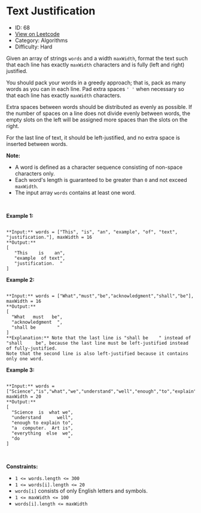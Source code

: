 # Text Justification
* ID: 68
* [View on Leetcode](https://leetcode.com/problems/text-justification)
* Category: Algorithms
* Difficulty: Hard

Given an array of strings `words` and a width `maxWidth`, format the text such that each line has exactly `maxWidth` characters and is fully (left and right) justified.


You should pack your words in a greedy approach; that is, pack as many words as you can in each line. Pad extra spaces `' '` when necessary so that each line has exactly `maxWidth` characters.


Extra spaces between words should be distributed as evenly as possible. If the number of spaces on a line does not divide evenly between words, the empty slots on the left will be assigned more spaces than the slots on the right.


For the last line of text, it should be left-justified, and no extra space is inserted between words.


**Note:**


* A word is defined as a character sequence consisting of non-space characters only.
* Each word's length is guaranteed to be greater than `0` and not exceed `maxWidth`.
* The input array `words` contains at least one word.


 


**Example 1:**



```

**Input:** words = ["This", "is", "an", "example", "of", "text", "justification."], maxWidth = 16
**Output:**
[
   "This    is    an",
   "example  of text",
   "justification.  "
]
```

**Example 2:**



```

**Input:** words = ["What","must","be","acknowledgment","shall","be"], maxWidth = 16
**Output:**
[
  "What   must   be",
  "acknowledgment  ",
  "shall be        "
]
**Explanation:** Note that the last line is "shall be    " instead of "shall     be", because the last line must be left-justified instead of fully-justified.
Note that the second line is also left-justified because it contains only one word.
```

**Example 3:**



```

**Input:** words = ["Science","is","what","we","understand","well","enough","to","explain","to","a","computer.","Art","is","everything","else","we","do"], maxWidth = 20
**Output:**
[
  "Science  is  what we",
  "understand      well",
  "enough to explain to",
  "a  computer.  Art is",
  "everything  else  we",
  "do                  "
]
```

 


**Constraints:**


* `1 <= words.length <= 300`
* `1 <= words[i].length <= 20`
* `words[i]` consists of only English letters and symbols.
* `1 <= maxWidth <= 100`
* `words[i].length <= maxWidth`



